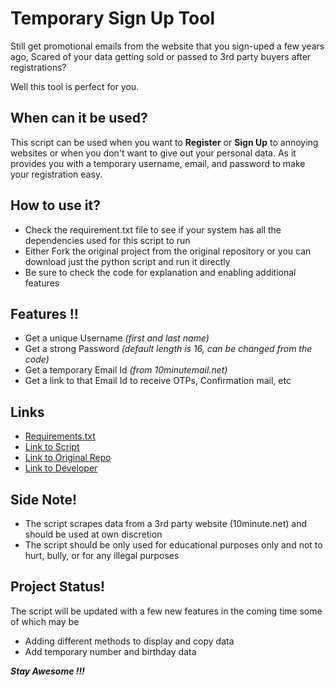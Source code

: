 # Temporary Sign Up Tool 
Still get promotional emails from the website that you sign-uped a few years ago, Scared of your data getting sold or passed to 3rd party buyers after registrations?

Well this tool is perfect for you.

## When can it be used?
This script can be used when you want to **Register** or **Sign Up** to annoying websites or when you don't want to give out your personal data. 
As it provides you with a temporary username, email, and password to make your registration easy.

## How to use it?
- Check the requirement.txt file to see if your system has all the dependencies used for this script to run 
- Either Fork the original project from the original repository or you can download just the python script and run it directly 
- Be sure to check the code for explanation and enabling additional features

## Features !!
- Get a unique Username _(first and last name)_
- Get a strong Password _(default length is 16, can be changed from the code)_
- Get a temporary Email Id _(from 10minutemail.net)_
- Get a link to that Email Id to receive OTPs, Confirmation mail, etc

## Links 
- [Requirements.txt](requirement.txt)
- [Link to Script](temp_sign_up_tool.py)
- [Link to Original Repo](https://github.com/DevLokCodes/Amazing-Python-Scripts)
- [Link to Developer](https://github.com/DevLokCodes)

## Side Note!

- The script scrapes data from a 3rd party website (10minute.net) and should be used at own discretion 
- The script should be only used for educational purposes only and not to hurt, bully, or for any illegal purposes


## Project Status!

The script will be updated with a few new features in the coming time some of which may be 
- Adding different methods to display and copy data
- Add temporary number and birthday data 

_**Stay Awesome !!!**_
